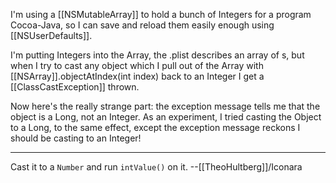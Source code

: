 I'm using a [[NSMutableArray]] to hold a bunch of Integers for a program Cocoa-Java, so I can save and reload them easily enough using [[NSUserDefaults]].

I'm putting Integers into the Array, the .plist describes an array of <integer>s, but when I try to cast any object which I pull out of the Array with [[NSArray]].objectAtIndex(int index) back to an Integer I get a [[ClassCastException]] thrown.

Now here's the really strange part: the exception message tells me that the object is a Long, not an Integer. As an experiment, I tried casting the Object to a Long, to the same effect, except the exception message reckons I should be casting to an Integer!

----

Cast it to a <code>Number</code> and run <code>intValue()</code> on it. --[[TheoHultberg]]/Iconara